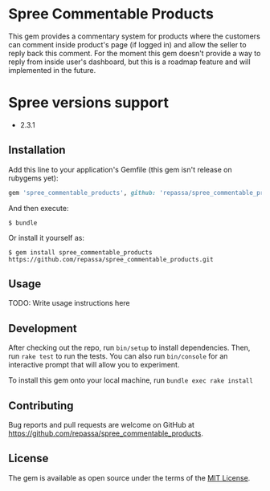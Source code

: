 # Spree Commentable Products

This gem provides a commentary system for products where the customers can comment
inside product's page (if logged in) and allow the seller to reply back this comment.
For the moment this gem doesn't provide a way to reply from inside user's dashboard,
but this is a roadmap feature and will implemented in the future.

# Spree versions support

- 2.3.1

## Installation

Add this line to your application's Gemfile (this gem isn't release on rubygems yet):

```ruby
gem 'spree_commentable_products', github: 'repassa/spree_commentable_products'
```

And then execute:

    $ bundle

Or install it yourself as:

    $ gem install spree_commentable_products https://github.com/repassa/spree_commentable_products.git

## Usage

TODO: Write usage instructions here

## Development

After checking out the repo, run `bin/setup` to install dependencies. Then, run `rake test` to run the tests. You can also run `bin/console` for an interactive prompt that will allow you to experiment.

To install this gem onto your local machine, run `bundle exec rake install`

## Contributing

Bug reports and pull requests are welcome on GitHub at https://github.com/repassa/spree_commentable_products.

## License

The gem is available as open source under the terms of the [MIT License](http://opensource.org/licenses/MIT).
